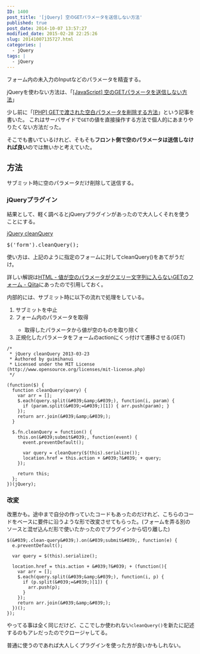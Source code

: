 ```yaml
---
ID: 1400
post_title: '[jQuery] 空のGETパラメータを送信しない方法'
published: true
post_date: 2014-10-07 13:57:27
modified_date: 2015-02-28 22:25:26
slug: 20141007135727.html
categories: |
  - jQuery
tags: |
  - jQuery
---
```

フォーム内の未入力のInputなどのパラメータを精査する。

<div class="alert alert-info">jQueryを使わない方法は、「<a href="https://b.0218.jp/20170409220848.html">[JavaScript] 空のGETパラメータを送信しない方法</a>」</div>

<!--more-->
少し前に「<a href="https://b.0218.jp/20140930104851.html">[PHP] GETで渡された空白パラメータを削除する方法</a>」という記事を書いた。
これはサーバサイドで<code>GET</code>の値を直接操作する方法で個人的にあまりやりたくない方法だった。

そこでも書いているけれど、そもそも<strong>フロント側で空のパラメータは送信しなければ良い</strong>のでは無いかと考えていた。

<h2>方法</h2>
サブミット時に空のパラメータだけ削除して送信する。

<h3>jQueryプラグイン</h3>
結果として、軽く調べるとjQueryプラグインがあったので大人しくそれを使うことにする。

<a href="https://github.com/guimihanui/jQuery-cleanQuery" target="_blank">jQuery cleanQuery</a>
<pre class="prettyprint linenums">$('form').cleanQuery();</pre>
使い方は、上記のように指定のフォームに対してcleanQuery()をあてがうだけ。

詳しい解説は<a href="http://qiita.com/guimihanui/items/1aeab53b3776ebec97ab" target="_blank">HTML - 値が空のパラメータがクエリー文字列に入らないGETのフォーム - Qiita</a>にあったので引用しておく。

内部的には、サブミット時に以下の流れで処理をしている。
<ol>
  <li>サブミットを中止</li>
  <li>フォーム内のパラメータを取得</li>
    <ul>
      <li>取得したパラメータから値が空のものを取り除く</li>
    </ul>
  <li>正規化したパラメータをフォームのactionにくっ付けて遷移させる(GET)</li>
</ol>

```language-javascript
/*
 * jQuery cleanQuery 2013-03-23
 * Authored by guimihanui
 * Licensed under the MIT License (http://www.opensource.org/licenses/mit-license.php)
 */

(function($) {
  function cleanQuery(query) {
    var arr = [];
    $.each(query.split(&#039;&amp;&#039;), function(i, param) {
      if (param.split(&#039;=&#039;)[1]) { arr.push(param); }
    });
    return arr.join(&#039;&amp;&#039;);
  }

  $.fn.cleanQuery = function() {
    this.on(&#039;submit&#039;, function(event) {
      event.preventDefault();
      
      var query = cleanQuery($(this).serialize());
      location.href = this.action + &#039;?&#039; + query;
    });
    
    return this;
  };
})(jQuery);
```

<h3>改変</h3>
改悪かも。途中まで自分の作っていたコードもあったのだけれど、こちらのコードをベースに要件に沿うような形で改変させてもらった。(フォームを弄る別のソースと混ぜ込んだ形で使いたかったのでプラグインから切り離した)

```language-javascript
$(&#039;.clean-query&#039;).on(&#039;submit&#039;, function(e) {
  e.preventDefault();

  var query = $(this).serialize();

  location.href = this.action + &#039;?&#039; + (function(){
    var arr = [];
    $.each(query.split(&#039;&amp;&#039;), function(i, p) {
      if (p.split(&#039;=&#039;)[1]) {
        arr.push(p);
      }
    });
    return arr.join(&#039;&amp;&#039;);
  })();
});
```
やってる事は全く同じだけど、ここでしか使われない<code>cleanQuery()</code>を新たに記述するのもアレだったのでクロージャしてる。

普通に使うのであれば大人しくプラグインを使った方が良いかもしれない。